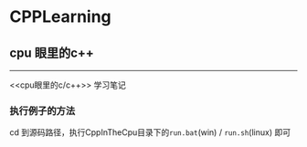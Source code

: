 # CPPLearning
## cpu 眼里的c++ <br>
****

<<cpu眼里的c/c++>> 学习笔记

### 执行例子的方法
cd 到源码路径，执行CppInTheCpu目录下的`run.bat`(win) / `run.sh`(linux) 即可


